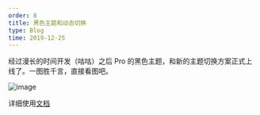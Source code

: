 ```yaml
---
order: 8
title: 黑色主题和动态切换
type: Blog
time: 2019-12-25
---
```


经过漫长的时间开发（咕咕）之后 Pro 的黑色主题，和新的主题切换方案正式上线了。一图胜千言，直接看图吧。

![image](https://gw.alipayobjects.com/zos/antfincdn/raCkHezMns/Kapture%2525202019-11-25%252520at%25252019.15.12.gif)

详细使用[文档](/docs/dynamic-theme-cn)
